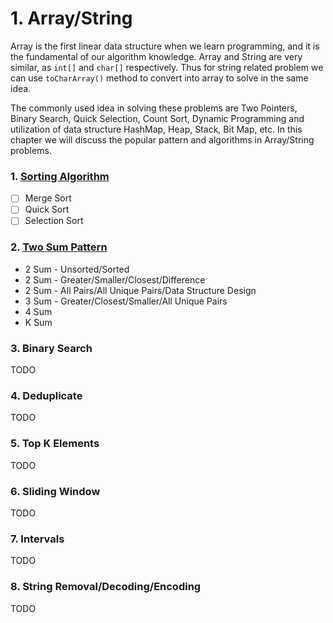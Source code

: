 # 1. Array/String

Array is the first linear data structure when we learn programming, and it is the fundamental of our algorithm knowledge. Array and String are very similar, as `int[]` and `char[]` respectively. Thus for string related problem we can use `toCharArray()` method to convert into array to solve in the same idea.

The commonly used idea in solving these problems are Two Pointers, Binary Search, Quick Selection, Count Sort, Dynamic Programming and utilization of data structure HashMap, Heap, Stack, Bit Map, etc. In this chapter we will discuss the popular pattern and algorithms in Array/String problems.

### 1. [Sorting Algorithm](1.1-sorting-algorithm.md)

* [ ] Merge Sort
* [ ] Quick Sort
* [ ] Selection Sort

### 2. [Two Sum Pattern](1.2-two-sum.md)

* 2 Sum - Unsorted/Sorted
* 2 Sum - Greater/Smaller/Closest/Difference
* 2 Sum - All Pairs/All Unique Pairs/Data Structure Design
* 3 Sum - Greater/Closest/Smaller/All Unique Pairs
* 4 Sum
* K Sum

### 3. Binary Search

TODO

### 4. Deduplicate

TODO

### 5. Top K Elements

TODO

### 6. Sliding Window

TODO

### 7. Intervals

TODO

### 8. String Removal/Decoding/Encoding

TODO





